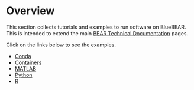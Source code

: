 # Overview

This section collects tutorials and examples to run software on BlueBEAR. This is intended to extend the main [BEAR Technical Documentation](https://docs.bear.bham.ac.uk/) pages.

Click on the links below to see the examples.

- [Conda](conda.md)
- [Containers](containers.md)
- [MATLAB](matlab.md)
- [Python](python.md)
- [R](R.md)
